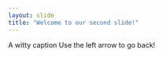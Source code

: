 ```yaml
---
layout: slide
title: "Welcome to our second slide!"
---
```

A witty caption
Use the left arrow to go back!
